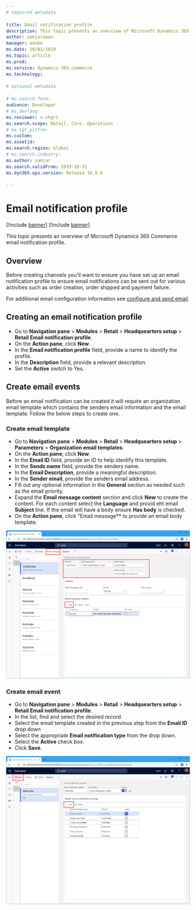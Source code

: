 ```yaml
---
# required metadata

title: Email notification profile
description: This topic presents an overview of Microsoft Dynamics 365 Commerce email notification profile.
author: samjarawan
manager: annbe
ms.date: 10/01/2019
ms.topic: article
ms.prod: 
ms.service: dynamics-365-commerce
ms.technology: 

# optional metadata

# ms.search.form: 
audience: Developer
# ms.devlang: 
ms.reviewer: v-chgri
ms.search.scope: Retail, Core, Operations
# ms.tgt_pltfrm: 
ms.custom: 
ms.assetid: 
ms.search.region: Global
# ms.search.industry: 
ms.author: samjar
ms.search.validFrom: 2019-10-31
ms.dyn365.ops.version: Release 10.0.8

---
```

# Email notification profile

[!include [banner](../includes/preview-banner.md)]
[!include [banner](../includes/banner.md)]

This topic presents an overview of Microsoft Dynamics 365 Commerce email notification profile.

## Overview
Before creating channels you'll want to ensure you have set up an email notification profile to ensure email notifications can be sent out for various activities such as order creation, order shipped and payment failure.

For additional email configuration information see [configure and send email](https://docs.microsoft.com/en-us/dynamics365/fin-ops-core/fin-ops/organization-administration/configure-email).

## Creating an email notification profile
* Go to **Navigation pane** > **Modules** > **Retail** > **Headquearters setup** > **Retail Email notification profile**.
* On the **Action pane**, click **New**.
* In the **Email notification profile** field, provide a name to identify the profile.
* In the **Description** field, provide a relevant description.
* Set the **Active** switch to Yes.

## Create email events
Before an email notification can be created it will require an organization email template which contains the senders email information and the email template.  Follow the below steps to create one.

### Create email template
* Go to **Navigation pane** > **Modules** > **Retail** > **Headquearters setup** > **Parameters** > **Organization email templates**.
* On the **Action pane**, click **New**.
* In the **Email ID** field, provide an ID to help identify this template.
* In the **Sends name** field, provide the senders name.
* In the **Email Description**, provide a meaningful description.
* In the **Sender email**, provide the senders email address.
* Fill out any optional information in the **General** section as needed such as the email priority.
* Expand the **Email message content** section and click **New** to create the content.  For each content select the **Language** and provid eht email **Subject** line.  If the email will have a body ensure **Has body** is checked.
* On the **Action pane**, click "Email message** to provide an email body template.

![Email template](media/email-template.png)

### Create email event
* Go to **Navigation pane** > **Modules** > **Retail** > **Headquearters setup** > **Retail Email notification profile**.
* In the list, find and select the desired record. 
* Select the email template created in the previous step from the **Email ID** drop down
* Select the appropriate **Email notification type** from the drop down.
* Select the **Active** check box.
* Click **Save**.

![Email template](media/email-notification-profile.png)
